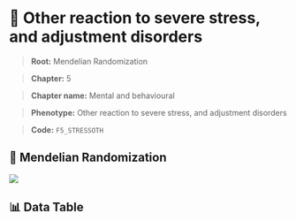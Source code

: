 # 🧪 Other reaction to severe stress, and adjustment disorders

> **Root:** Mendelian Randomization

> **Chapter:** 5  

> **Chapter name:** Mental and behavioural

> **Phenotype:** Other reaction to severe stress, and adjustment disorders  

> **Code:** `F5_STRESSOTH`

## 🧬 Mendelian Randomization  

<img src="/MR/Figures/Forward/F5_STRESSOTH.png"/>

## 📊 Data Table

<CsvTableMRF src="/MR/Data/Forward/F5_STRESSOTH.csv"/>

